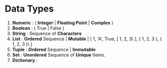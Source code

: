 # Data Types

1. **Numeric** : ( **Integer** | **Floating Point** | **Complex** )
2. **Boolean** : ( True | False )
3. **String** : Sequence of **Characters**
4. **List** : **Ordered** Sequence | **Mutable** | \[ 1, 'A', True, \[ 1, 2, 3\ ], { 1, 2, 3 }, ( 1, 2, 3 )\ ] 
5. **Tuple** : **Ordered** Sequence | **Immutable**
6. **Set** : **Unordered** Sequence of **Unique** Items.
7. **Dictionary** : 
